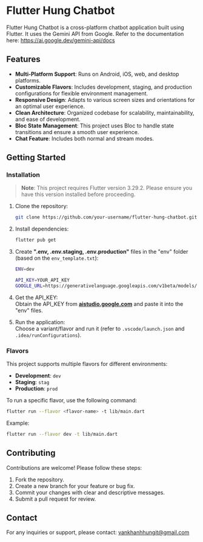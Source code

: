 # Flutter Hung Chatbot

Flutter Hung Chatbot is a cross-platform chatbot application built using Flutter. It uses the Gemini API from Google. Refer to the documentation here: https://ai.google.dev/gemini-api/docs

## Features

- **Multi-Platform Support**: Runs on Android, iOS, web, and desktop platforms.
- **Customizable Flavors**: Includes development, staging, and production configurations for flexible environment management.
- **Responsive Design**: Adapts to various screen sizes and orientations for an optimal user experience.
- **Clean Architecture**: Organized codebase for scalability, maintainability, and ease of development.
- **Bloc State Management**: This project uses Bloc to handle state transitions and ensure a smooth user experience.
- **Chat Feature**: Includes both normal and stream modes.

## Getting Started

### Installation

> **Note**: This project requires Flutter version 3.29.2. Please ensure you have this version installed before proceeding.

1. Clone the repository:
   ```bash
   git clone https://github.com/your-username/flutter-hung-chatbot.git
   ```

2. Install dependencies:
   ```bash
   flutter pub get
   ```

3. Create **".env, .env.staging, .env.production"** files in the "env" folder (based on the `env_template.txt`):
   ```bash
   ENV=dev

   API_KEY=YOUR_API_KEY
   GOOGLE_URL=https://generativelanguage.googleapis.com/v1beta/models/gemini-2.0-flash
   ```

4. Get the API_KEY:\
   Obtain the API_KEY from [**aistudio.google.com**](https://aistudio.google.com) and paste it into the "env" files.

5. Run the application:\
   Choose a variant/flavor and run it (refer to `.vscode/launch.json` and `.idea/runConfigurations`).

### Flavors

This project supports multiple flavors for different environments:

- **Development**: `dev`
- **Staging**: `stag`
- **Production**: `prod`

To run a specific flavor, use the following command:
```bash
flutter run --flavor <flavor-name> -t lib/main.dart
```

Example:
```bash
flutter run --flavor dev -t lib/main.dart
```

## Contributing

Contributions are welcome! Please follow these steps:

1. Fork the repository.
2. Create a new branch for your feature or bug fix.
3. Commit your changes with clear and descriptive messages.
4. Submit a pull request for review.

## Contact

For any inquiries or support, please contact: vankhanhhungit@gmail.com
